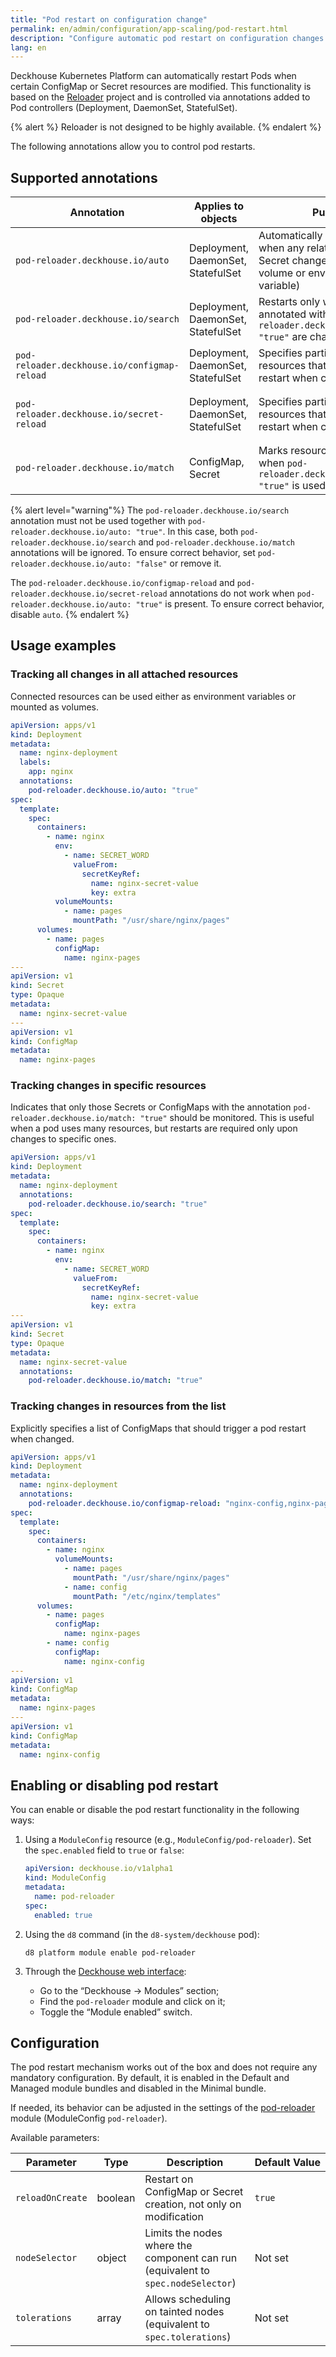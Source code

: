 ```yaml
---
title: "Pod restart on configuration change"
permalink: en/admin/configuration/app-scaling/pod-restart.html
description: "Configure automatic pod restart on configuration changes in Deckhouse Kubernetes Platform. Pod reloader integration for ConfigMap and Secret updates with pod restart automation."
lang: en
---
```


Deckhouse Kubernetes Platform can automatically restart Pods when certain ConfigMap or Secret resources are modified. This functionality is based on the [Reloader](https://github.com/stakater/Reloader) project and is controlled via annotations added to Pod controllers (Deployment, DaemonSet, StatefulSet).

{% alert %}
Reloader is not designed to be highly available.
{% endalert %}

The following annotations allow you to control pod restarts.

## Supported annotations

| Annotation | Applies to objects | Purpose | Example values |
|-----------|--------------------|---------|----------------|
| `pod-reloader.deckhouse.io/auto` | Deployment, DaemonSet, StatefulSet | Automatically restarts Pods when any related ConfigMap or Secret changes (used as a volume or environment variable) | `"true"`, `"false"` |
| `pod-reloader.deckhouse.io/search` | Deployment, DaemonSet, StatefulSet | Restarts only when resources annotated with `pod-reloader.deckhouse.io/match: "true"` are changed | `"true"`, `"false"` |
| `pod-reloader.deckhouse.io/configmap-reload` | Deployment, DaemonSet, StatefulSet | Specifies particular `ConfigMap` resources that should trigger a restart when changed | `"some-cm"`, `"some-cm1,some-cm2"` |
| `pod-reloader.deckhouse.io/secret-reload` | Deployment, DaemonSet, StatefulSet | Specifies particular `Secret` resources that should trigger a restart when changed | `"some-secret"`, `"some-secret1,some-secret2"` |
| `pod-reloader.deckhouse.io/match` | ConfigMap, Secret | Marks resources to be tracked when `pod-reloader.deckhouse.io/search: "true"` is used | `"true"`, `"false"` |

{% alert level="warning"%}
The `pod-reloader.deckhouse.io/search` annotation must not be used together with `pod-reloader.deckhouse.io/auto: "true"`. In this case, both `pod-reloader.deckhouse.io/search` and `pod-reloader.deckhouse.io/match` annotations will be ignored. To ensure correct behavior, set `pod-reloader.deckhouse.io/auto: "false"` or remove it.

The `pod-reloader.deckhouse.io/configmap-reload` and `pod-reloader.deckhouse.io/secret-reload` annotations do not work when `pod-reloader.deckhouse.io/auto: "true"` is present. To ensure correct behavior, disable `auto`.
{% endalert %}

## Usage examples

### Tracking all changes in all attached resources

Connected resources can be used either as environment variables or mounted as volumes.

```yaml
apiVersion: apps/v1
kind: Deployment
metadata:
  name: nginx-deployment
  labels:
    app: nginx
  annotations:
    pod-reloader.deckhouse.io/auto: "true"
spec:
  template:
    spec:
      containers:
        - name: nginx
          env:
            - name: SECRET_WORD
              valueFrom:
                secretKeyRef:
                  name: nginx-secret-value
                  key: extra
          volumeMounts:
            - name: pages
              mountPath: "/usr/share/nginx/pages"
      volumes:
        - name: pages
          configMap:
            name: nginx-pages
---
apiVersion: v1
kind: Secret
type: Opaque
metadata:
  name: nginx-secret-value
---
apiVersion: v1
kind: ConfigMap
metadata:
  name: nginx-pages
```

### Tracking changes in specific resources

Indicates that only those Secrets or ConfigMaps with the annotation `pod-reloader.deckhouse.io/match: "true"` should be monitored. This is useful when a pod uses many resources, but restarts are required only upon changes to specific ones.

```yaml
apiVersion: apps/v1
kind: Deployment
metadata:
  name: nginx-deployment
  annotations:
    pod-reloader.deckhouse.io/search: "true"
spec:
  template:
    spec:
      containers:
        - name: nginx
          env:
            - name: SECRET_WORD
              valueFrom:
                secretKeyRef:
                  name: nginx-secret-value
                  key: extra
---
apiVersion: v1
kind: Secret
type: Opaque
metadata:
  name: nginx-secret-value
  annotations:
    pod-reloader.deckhouse.io/match: "true"
```

### Tracking changes in resources from the list

Explicitly specifies a list of ConfigMaps that should trigger a pod restart when changed.

```yaml
apiVersion: apps/v1
kind: Deployment
metadata:
  name: nginx-deployment
  annotations:
    pod-reloader.deckhouse.io/configmap-reload: "nginx-config,nginx-pages"
spec:
  template:
    spec:
      containers:
        - name: nginx
          volumeMounts:
            - name: pages
              mountPath: "/usr/share/nginx/pages"
            - name: config
              mountPath: "/etc/nginx/templates"
      volumes:
        - name: pages
          configMap:
            name: nginx-pages
        - name: config
          configMap:
            name: nginx-config
---
apiVersion: v1
kind: ConfigMap
metadata:
  name: nginx-pages
---
apiVersion: v1
kind: ConfigMap
metadata:
  name: nginx-config
```

## Enabling or disabling pod restart

You can enable or disable the pod restart functionality in the following ways:

1. Using a `ModuleConfig` resource (e.g., `ModuleConfig/pod-reloader`). Set the `spec.enabled` field to `true` or `false`:

   ```yaml
   apiVersion: deckhouse.io/v1alpha1
   kind: ModuleConfig
   metadata:
     name: pod-reloader
   spec:
     enabled: true
   ```

1. Using the `d8` command (in the `d8-system/deckhouse` pod):

   ```console
   d8 platform module enable pod-reloader
   ```

1. Through the [Deckhouse web interface](/modules/console/):

   - Go to the “Deckhouse → Modules” section;
   - Find the `pod-reloader` module and click on it;
   - Toggle the “Module enabled” switch.

## Configuration

The pod restart mechanism works out of the box and does not require any mandatory configuration. By default, it is enabled in the Default and Managed module bundles and disabled in the Minimal bundle.

If needed, its behavior can be adjusted in the settings of the [pod-reloader](/modules/pod-reloader/) module (ModuleConfig `pod-reloader`).

Available parameters:

| Parameter         | Type    | Description                                                                 | Default&nbsp;Value          |
|------------------|---------|-----------------------------------------------------------------------------|-----------------------------|
| `reloadOnCreate` | boolean | Restart on ConfigMap or Secret creation, not only on modification           | `true`                      |
| `nodeSelector`   | object  | Limits the nodes where the component can run (equivalent to `spec.nodeSelector`) | Not&nbsp;set               |
| `tolerations`    | array   | Allows scheduling on tainted nodes (equivalent to `spec.tolerations`)      | Not&nbsp;set               |
